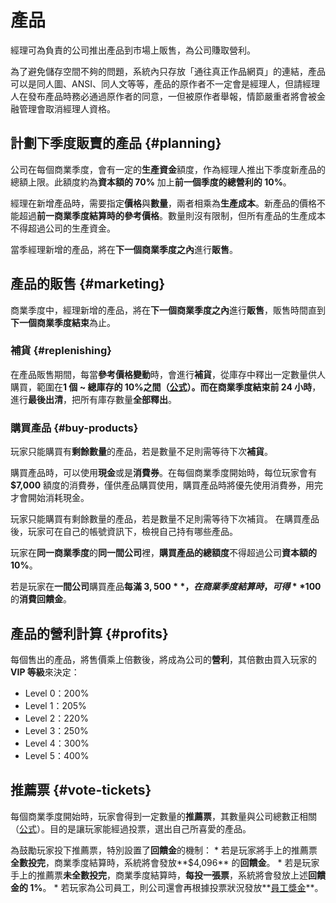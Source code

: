 # 產品

經理可為負責的公司推出產品到市場上販售，為公司賺取營利。

為了避免儲存空間不夠的問題，系統內只存放「通往真正作品網頁」的連結，產品可以是同人圖、ANSI、同人文等等，產品的原作者不一定會是經理人，但請經理人在發布產品時務必通過原作者的同意，一但被原作者舉報，情節嚴重者將會被金融管理會取消經理人資格。

## 計劃下季度販賣的產品 {#planning}

公司在每個商業季度，會有一定的**生產資金**額度，作為經理人推出下季度新產品的總額上限。此額度約為**資本額的 70%** 加上**前一個季度的總營利的 10%**。

經理在新增產品時，需要指定**價格**與**數量**，兩者相乘為**生產成本**。新產品的價格不能超過**前一商業季度結算時的參考價格**。數量則沒有限制，但所有產品的生產成本不得超過公司的生產資金。

當季經理新增的產品，將在**下一個商業季度之內**進行**販售**。

## 產品的販售 {#marketing}

商業季度中，經理新增的產品，將在**下一個商業季度之內**進行**販售**，販售時間直到**下一個商業季度結束**為止。

### 補貨 {#replenishing}

在產品販售期間，每當**參考價格變動**時，會進行**補貨**，從庫存中釋出一定數量供人購買，範圍在**1 個 ~ 總庫存的 10%**之間（[公式](forumlas.md#product-replenishment)）。而在**商業季度結束前 24 小時**，進行**最後出清**，把所有庫存數量**全部釋出**。

### 購買產品 {#buy-products}

玩家只能購買有**剩餘數量**的產品，若是數量不足則需等待下次**補貨**。

購買產品時，可以使用**現金**或是**消費券**。在每個商業季度開始時，每位玩家會有 **$7,000** 額度的消費券，僅供產品購買使用，購買產品時將優先使用消費券，用完才會開始消耗現金。

玩家只能購買有剩餘數量的產品，若是數量不足則需等待下次補貨。
在購買產品後，玩家可在自己的帳號資訊下，檢視自己持有哪些產品。

玩家在**同一商業季度**的**同一間公司**裡，**購買產品的總額度**不得超過公司**資本額的 10%**。

若是玩家在**一間公司**購買產品**每滿 $3,500**，在商業季度結算時，可得 **$100** 的**消費回饋金**。

## 產品的營利計算 {#profits}

每個售出的產品，將售價乘上倍數後，將成為公司的**營利**，其倍數由買入玩家的 **VIP 等級**來決定：

* Level 0：200%
* Level 1：205%
* Level 2：220%
* Level 3：250%
* Level 4：300%
* Level 5：400%

## 推薦票 {#vote-tickets}

每個商業季度開始時，玩家會得到一定數量的**推薦票**，其數量與公司總數正相關（[公式](formulas.md#product-vote-tickets)）。目的是讓玩家能經過投票，選出自己所喜愛的產品。

為鼓勵玩家投下推薦票，特別設置了**回饋金**的機制：
    * 若是玩家將手上的推薦票**全數投完**，商業季度結算時，系統將會發放**$4,096** 的**回饋金**。
    * 若是玩家手上的推薦票**未全數投完**，商業季度結算時，**每投一張票**，系統將會發放上述**回饋金的 1%**。
    * 若玩家為公司員工，則公司還會再根據投票狀況發放**[員工獎金](company.md#employee-reward)**。